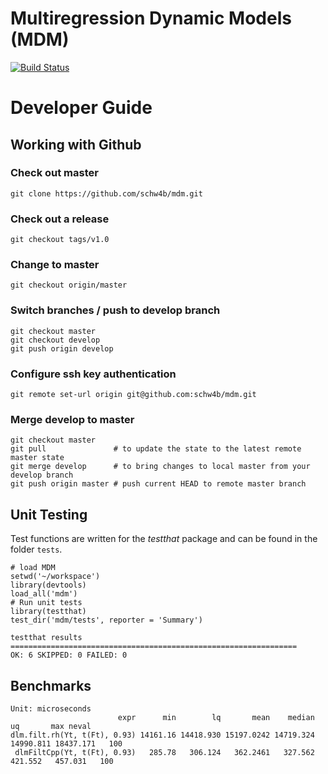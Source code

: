 # Multiregression Dynamic Models (MDM)
[![Build Status](https://travis-ci.org/schw4b/mdm.png?branch=develop)](https://travis-ci.org/schw4b/mdm)

# Developer Guide

## Working with Github

### Check out master
    git clone https://github.com/schw4b/mdm.git
  
### Check out a release
    git checkout tags/v1.0
  
### Change to master
    git checkout origin/master
    
### Switch branches / push to develop branch
    git checkout master
    git checkout develop
    git push origin develop

### Configure ssh key authentication
    git remote set-url origin git@github.com:schw4b/mdm.git
    
### Merge develop to master
    git checkout master
    git pull               # to update the state to the latest remote master state
    git merge develop      # to bring changes to local master from your develop branch
    git push origin master # push current HEAD to remote master branch

## Unit Testing
Test functions are written for the *testthat* package and can be found in the folder `tests`.
    
    # load MDM
    setwd('~/workspace')
    library(devtools)
    load_all('mdm')
    # Run unit tests
    library(testthat)
    test_dir('mdm/tests', reporter = 'Summary')
    
    testthat results ================================================================
    OK: 6 SKIPPED: 0 FAILED: 0
    
## Benchmarks
    Unit: microseconds
                            expr      min        lq       mean    median        uq       max neval
    dlm.filt.rh(Yt, t(Ft), 0.93) 14161.16 14418.930 15197.0242 14719.324 14990.811 18437.171   100
     dlmFiltCpp(Yt, t(Ft), 0.93)   285.78   306.124   362.2461   327.562   421.552   457.031   100

